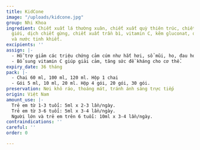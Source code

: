 ```yaml
---
title: KidCone
image: "/uploads/kidcone.jpg"
group: Nhi Khoa
ingredient: Chiết xuất lá thường xuân, chiết xuất quỳ thiên trúc, chiết xuất kinh
  giới, dịch chiết gừng, chiết xuất trần bì, vitamin C, kẽm gluconat, đường trắng
  và nước tinh khiết.
excipients: ''
assign: |-
  - Hỗ trợ giảm các triệu chứng cảm cúm như hắt hơi, sổ mũi, ho, đau họng
  - Bổ sung vitamin C giúp giải cảm, tăng sức đề kháng cho cơ thể.
expiry_date: 36 tháng
pack: |-
  - Chai 60 ml, 100 ml, 120 ml. Hộp 1 chai
  - Gói 5 ml, 10 ml, 20 ml. Hộp 4 gói, 20 gói, 30 gói.
preservation: Nơi khô ráo, thoáng mát, tránh ánh sáng trực tiếp
origin: Việt Nam
amount_use: |-
  Trẻ em từ 1-3 tuổi: 5ml x 2-3 lần/ngày.
  Trẻ em từ 3-6 tuổi: 5ml x 3-4 lần/ngày.
  Người lớn và trẻ em trên 6 tuổi: 10ml x 3-4 lần/ngày.
contraindications: ''
careful: ''
order: 0

---
```

